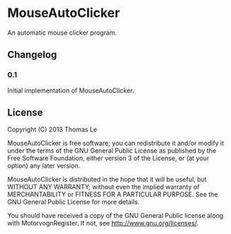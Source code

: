 MouseAutoClicker
=================

An automatic mouse clicker program.

## Changelog

### 0.1
Initial implementation of MouseAutoClicker.

## License
Copyright (C) 2013 Thomas Le

MouseAutoClicker is free software; you can redistribute it and/or modify
it under the terms of the GNU General Public License as published by
the Free Software Foundation, either version 3 of the License, or
(at your option) any later version.

MouseAutoClicker is distributed in the hope that it will be useful,
but WITHOUT ANY WARRANTY; without even the implied warranty of
MERCHANTABILITY or FITNESS FOR A PARTICULAR PURPOSE. See the
GNU General Public License for more details.

You should have received a copy of the GNU General Public license
along with MotorvognRegister. If not, see <http://www.gnu.org/licenses/>.
